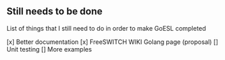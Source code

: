 ## Still needs to be done

List of things that I still need to do in order to make GoESL completed

[x] Better documentation
[x] FreeSWITCH WIKI Golang page (proposal)
[] Unit testing
[] More examples